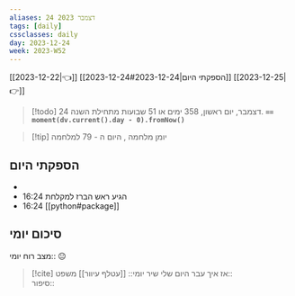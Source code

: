 ```yaml
---
aliases: 24 דצמבר 2023
tags: [daily]
cssclasses: daily
day: 2023-12-24
week: 2023-W52
---
```

[[2023-12-22|👈]] [[2023-12-24#הספקתי היום|2023-12-24]] [[2023-12-25|👉]]

> [!todo]  24 דצמבר, יום ראשון, 358 ימים או 51 שבועות מתחילת השנה. **`== moment(dv.current().day - 0).fromNow()`**

> [!tip]  יומן מלחמה , היום ה - 79 למלחמה

## הספקתי היום 
- 
- 16:24 הגיע ראש הברז למקלחת 
- 16:24 [[python#package]] 

## סיכום יומי

מצב רוח יומי:: 😐

> [!cite] אז איך עבר היום שלי 
שיר יומי:: [[עטלף עיוור]]
משפט::  
סיפור::



